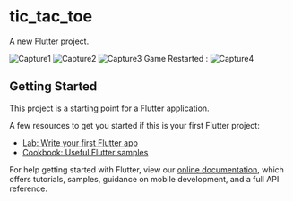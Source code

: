 # tic_tac_toe

A new Flutter project.

![Capture1](https://user-images.githubusercontent.com/65428639/137410559-e18dd31d-3a55-4b8d-89e6-06860e9a7229.PNG)
![Capture2](https://user-images.githubusercontent.com/65428639/137410565-8b165547-49c5-4a84-8c90-cf9df2e888a6.PNG)
![Capture3](https://user-images.githubusercontent.com/65428639/137410570-2ffceed8-4bea-4918-804b-7e5cbf75e41d.PNG)
Game Restarted :
![Capture4](https://user-images.githubusercontent.com/65428639/137410574-04dc7e11-cacc-4a64-9538-390582b52d7f.PNG)


## Getting Started

This project is a starting point for a Flutter application.

A few resources to get you started if this is your first Flutter project:

- [Lab: Write your first Flutter app](https://flutter.dev/docs/get-started/codelab)
- [Cookbook: Useful Flutter samples](https://flutter.dev/docs/cookbook)

For help getting started with Flutter, view our
[online documentation](https://flutter.dev/docs), which offers tutorials,
samples, guidance on mobile development, and a full API reference.
